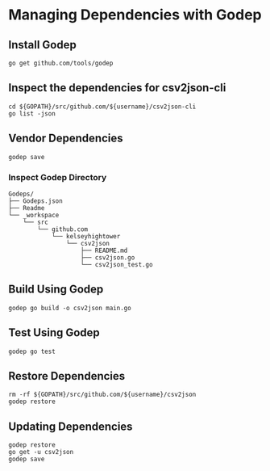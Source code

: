 # Managing Dependencies with Godep

## Install Godep

    go get github.com/tools/godep

## Inspect the dependencies for csv2json-cli

    cd ${GOPATH}/src/github.com/${username}/csv2json-cli
    go list -json

## Vendor Dependencies

    godep save

### Inspect Godep Directory

	Godeps/
	├── Godeps.json
	├── Readme
	└── _workspace
		└── src
			└── github.com
				└── kelseyhightower
					└── csv2json
						├── README.md
						├── csv2json.go
						└── csv2json_test.go

## Build Using Godep

    godep go build -o csv2json main.go

## Test Using Godep

    godep go test

## Restore Dependencies

    rm -rf ${GOPATH}/src/github.com/${username}/csv2json
    godep restore


## Updating Dependencies

    godep restore
    go get -u csv2json
    godep save
